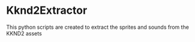 # Kknd2Extractor
This python scripts are created to extract the sprites and sounds from the KKND2 assets
